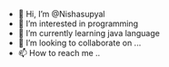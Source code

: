 - 👋 Hi, I’m @Nishasupyal
- 👀 I’m interested in programming
- 🌱 I’m currently learning java language
- 💞️ I’m looking to collaborate on ...
- 📫 How to reach me ..

<!---
Nishasupyal/Nishasupyal is a ✨ special ✨ repository because its `README.md` (this file) appears on your GitHub profile.
You can click the Preview link to take a look at your changes.
--->

